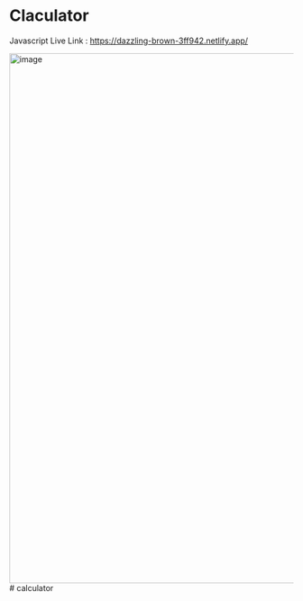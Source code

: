 # Claculator
Javascript
Live Link : https://dazzling-brown-3ff942.netlify.app/

<img width="941" alt="image" src="https://github.com/KapilSharma547/Claculator/assets/91355300/a2a1287a-4dea-475f-b0f0-90d71ef658d3">
#   c a l c u l a t o r  
 
